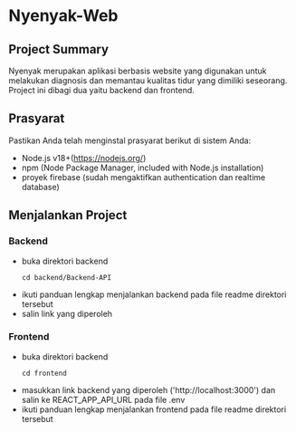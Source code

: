 # Nyenyak-Web

## Project Summary
Nyenyak merupakan aplikasi berbasis website yang digunakan untuk melakukan diagnosis dan memantau kualitas tidur yang dimiliki seseorang. Project ini dibagi dua yaitu backend dan frontend.

## Prasyarat
Pastikan Anda telah menginstal prasyarat berikut di sistem Anda:
- Node.js v18+(https://nodejs.org/)
- npm (Node Package Manager, included with Node.js installation)
- proyek firebase (sudah mengaktifkan authentication dan realtime database)

## Menjalankan Project
### Backend
  - buka direktori backend
    ```
    cd backend/Backend-API
    ```
  - ikuti panduan lengkap menjalankan backend pada file readme direktori tersebut
  - salin link yang diperoleh

### Frontend
  - buka direktori backend
    ```
    cd frontend
    ```
  - masukkan link backend yang diperoleh ('http://localhost:3000') dan salin ke REACT_APP_API_URL pada file .env
  - ikuti panduan lengkap menjalankan frontend pada file readme direktori tersebut